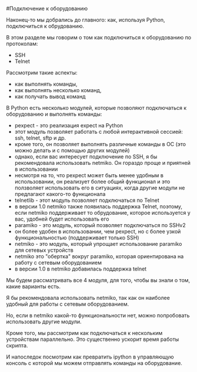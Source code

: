 #Подключение к оборудованию

Наконец-то мы добрались до главного: как, используя Python, подключиться к обрудованию.

В этом разделе мы говорим о том как подключиться к оборудованию по протоколам:
* SSH
* Telnet

Рассмотрим такие аспекты:
* как выполнять команды,
* как выполнять несколько команд,
* как получать вывод команд

В Python есть несколько модулей, которые позволяют подключаться к оборудованию и выполнять команды:
* pexpect - это реализация expect на Python
 * этот модуль позволяет работать с любой интерактивной сессией: ssh, telnet, sftp и др.
 * кроме того, он позволяет выполнять различные команды в ОС (это можно делать и с помощью других модулей)
 * однако, если вас интересует подключение по SSH, я бы рекомендовала использовать netmiko. Он гораздо проще и приятней в использовании
 * несмотря на то, что pexpect может быть менее удобным в использовании, он реализует более общий функционал и это ползволяет использовать его в ситуациях, когда другие модули не предлагают какого-то функционала
* telnetlib - этот модуль позволяет подключаться по Telnet
 * в версии 1.0 netmiko также появилась поддержка Telnet, поэтому, если netmiko поддерживает то обрудование, которое используется у вас, удобней будет использовать его
* paramiko - это модуль, который позволяет подключаться по SSHv2
 * он более удобен в использовании, чем pexpect, но с более узкой функциональностью (поддерживает только SSH)
* netmiko - это модуль, который упрощает использование paramiko для сетевых устройств
 * netmiko это "обертка" вокруг paramiko, которая ориентирована на работу с сетевым оборудованием
 * в версии 1.0 в netmiko добавилась поддержка telnet

Мы будем рассматривать все 4 модуля, для того, чтобы вы знали о том, какие варианты есть.

Я бы рекомендовала использовать netmiko, так как он наиболее удобный для работы с сетевым оборудованием.

Но, если в netmiko какой-то функциональности нет, можно попробовать использовать другие модули.

Кроме того, мы рассмотрим как подключаться к нескольким устройствам параллельно. Это существенно ускорит время работы скрипта.

И напоследок посмотрим как превратить ipython в управляющую консоль с которой мы можем отправлять команды на оборудование.

